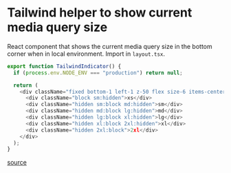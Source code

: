 # Tailwind helper to show current media query size

React component that shows the current media query size in the bottom corner when in local environment. Import in `layout.tsx`.

```js
export function TailwindIndicator() {
  if (process.env.NODE_ENV === "production") return null;

  return (
    <div className="fixed bottom-1 left-1 z-50 flex size-6 items-center justify-center rounded-full bg-gray-800 p-3 font-mono text-xs text-white">
      <div className="block sm:hidden">xs</div>
      <div className="hidden sm:block md:hidden">sm</div>
      <div className="hidden md:block lg:hidden">md</div>
      <div className="hidden lg:block xl:hidden">lg</div>
      <div className="hidden xl:block 2xl:hidden">xl</div>
      <div className="hidden 2xl:block">2xl</div>
    </div>
  );
}
```

[source](https://x.com/saltcod/status/1835827729687511286)
